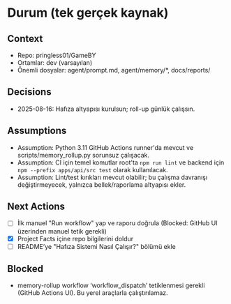 # Durum (tek gerçek kaynak)
## Context
- Repo: pringless01/GameBY
- Ortamlar: dev (varsayılan)
- Önemli dosyalar: agent/prompt.md, agent/memory/*, docs/reports/

## Decisions
- 2025-08-16: Hafıza altyapısı kurulsun; roll-up günlük çalışsın.

## Assumptions
- Assumption: Python 3.11 GitHub Actions runner'da mevcut ve scripts/memory_rollup.py sorunsuz çalışacak.
- Assumption: CI için temel komutlar root'ta `npm run lint` ve backend için `npm --prefix apps/api/src test` olarak kullanılacak.
- Assumption: Lint/test kırıkları mevcut olabilir; bu çalışma davranışı değiştirmeyecek, yalnızca bellek/raporlama altyapısı ekler.

## Next Actions
- [ ] İlk manuel "Run workflow" yap ve raporu doğrula (Blocked: GitHub UI üzerinden manuel tetik gerekli)
- [x] Project Facts içine repo bilgilerini doldur
- [ ] README’ye "Hafıza Sistemi Nasıl Çalışır?" bölümü ekle

## Blocked
- memory-rollup workflow ‘workflow_dispatch’ tetiklenmesi gerekli (GitHub Actions UI). Bu yerel araçlarla çalıştırılamaz.
